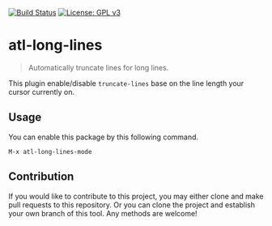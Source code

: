 [![Build Status](https://travis-ci.com/jcs-elpa/atl-long-lines.svg?branch=master)](https://travis-ci.com/jcs-elpa/atl-long-lines)
[![License: GPL v3](https://img.shields.io/badge/License-GPL%20v3-blue.svg)](https://www.gnu.org/licenses/gpl-3.0)

# atl-long-lines
> Automatically truncate lines for long lines.

This plugin enable/disable `truncate-lines` base on the line length your 
cursor currently on.

## Usage

You can enable this package by this following command.

```
M-x atl-long-lines-mode
```

## Contribution

If you would like to contribute to this project, you may either
clone and make pull requests to this repository. Or you can
clone the project and establish your own branch of this tool.
Any methods are welcome!
